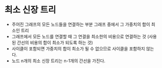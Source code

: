 # 최소 신장 트리
- 주어진 그래프의 모든 노드들을 연결하는 부분 그래프 중에서 그 가중치의 합이 최소인 트리
- 그래프에서 모든 노드를 연결할 때 그 연결을 최소한의 비용으로 연결하는 것 (사용된 간선의 비용의 합이 최소가 되도록 하는 것)
- 사이클이 포함되면 가중치의 합이 최소가 될 수 없으므로 사이클을 포함하지 않는다.
- 노드 n개의 최소 신장 트리는 n-1개의 간선을 가진다.